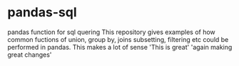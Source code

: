 # pandas-sql
pandas function for sql quering
This repository gives examples of how common fuctions of union, group by, joins 
subsetting, filtering etc could be performed in pandas. 
This makes a lot of sense
'This is great'
'again making great changes'